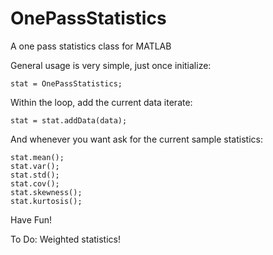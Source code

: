 # OnePassStatistics
A one pass statistics class for MATLAB

General usage is very simple, just once initialize:

```stat = OnePassStatistics;```

Within the loop, add the current data iterate:

```stat = stat.addData(data);```

And whenever you want ask for the current sample statistics:
```
stat.mean();
stat.var();
stat.std();
stat.cov();
stat.skewness();
stat.kurtosis();
```

Have Fun!

To Do: Weighted statistics!
